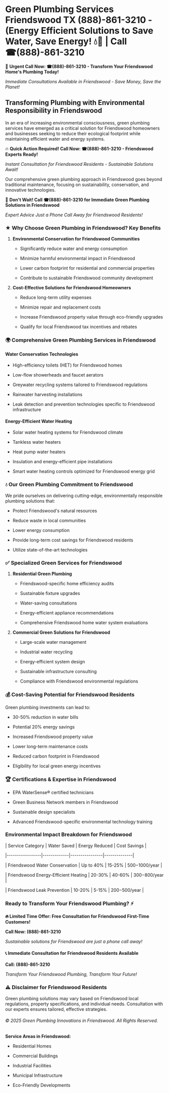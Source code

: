 # Green Plumbing Services Friendswood TX (888)-861-3210 - (Energy Efficient Solutions to Save Water, Save Energy! 💧🌿 | Call ☎(888)-861-3210

🚨 **Urgent Call Now: ☎(888)-861-3210 - Transform Your Friendswood Home's Plumbing Today!**
*Immediate Consultations Available in Friendswood - Save Money, Save the Planet!*

## Transforming Plumbing with Environmental Responsibility in Friendswood

In an era of increasing environmental consciousness, green plumbing services have emerged as a critical solution for Friendswood homeowners and businesses seeking to reduce their ecological footprint while maintaining efficient water and energy systems. 

🔥 **Quick Action Required! Call Now: ☎(888)-861-3210 - Friendswood Experts Ready!**
*Instant Consultation for Friendswood Residents - Sustainable Solutions Await!*

Our comprehensive green plumbing approach in Friendswood goes beyond traditional maintenance, focusing on sustainability, conservation, and innovative technologies.

🚨 **Don't Wait! Call ☎(888)-861-3210 for Immediate Green Plumbing Solutions in Friendswood**
*Expert Advice Just a Phone Call Away for Friendswood Residents!*

### ★ Why Choose Green Plumbing in Friendswood? Key Benefits

1. **Environmental Conservation for Friendswood Communities** 
   - Significantly reduce water and energy consumption
   - Minimize harmful environmental impact in Friendswood
   - Lower carbon footprint for residential and commercial properties
   - Contribute to sustainable Friendswood community development

2. **Cost-Effective Solutions for Friendswood Homeowners** 
   - Reduce long-term utility expenses
   - Minimize repair and replacement costs
   - Increase Friendswood property value through eco-friendly upgrades
   - Qualify for local Friendswood tax incentives and rebates

### 🌍 Comprehensive Green Plumbing Services in Friendswood

#### Water Conservation Technologies
- High-efficiency toilets (HET) for Friendswood homes
- Low-flow showerheads and faucet aerators
- Greywater recycling systems tailored to Friendswood regulations
- Rainwater harvesting installations
- Leak detection and prevention technologies specific to Friendswood infrastructure

#### Energy-Efficient Water Heating
- Solar water heating systems for Friendswood climate
- Tankless water heaters
- Heat pump water heaters
- Insulation and energy-efficient pipe installations
- Smart water heating controls optimized for Friendswood energy grid

### 💧 Our Green Plumbing Commitment to Friendswood

We pride ourselves on delivering cutting-edge, environmentally responsible plumbing solutions that:
- Protect Friendswood's natural resources
- Reduce waste in local communities
- Lower energy consumption
- Provide long-term cost savings for Friendswood residents
- Utilize state-of-the-art technologies

### ✅ Specialized Green Services for Friendswood

1. **Residential Green Plumbing**
   - Friendswood-specific home efficiency audits
   - Sustainable fixture upgrades
   - Water-saving consultations
   - Energy-efficient appliance recommendations
   - Comprehensive Friendswood home water system evaluations

2. **Commercial Green Solutions for Friendswood**
   - Large-scale water management
   - Industrial water recycling
   - Energy-efficient system design
   - Sustainable infrastructure consulting
   - Compliance with Friendswood environmental regulations

### 💰 Cost-Saving Potential for Friendswood Residents

Green plumbing investments can lead to:
- 30-50% reduction in water bills
- Potential 20% energy savings
- Increased Friendswood property value
- Lower long-term maintenance costs
- Reduced carbon footprint in Friendswood
- Eligibility for local green energy incentives

### 🏆 Certifications & Expertise in Friendswood

- EPA WaterSense® certified technicians
- Green Business Network members in Friendswood
- Sustainable design specialists
- Advanced Friendswood-specific environmental technology training

### Environmental Impact Breakdown for Friendswood

| Service Category | Water Saved | Energy Reduced | Cost Savings |
|-----------------|-------------|----------------|--------------|
| Friendswood Water Conservation | Up to 40% | 15-25% | $500-$1000/year |
| Friendswood Energy-Efficient Heating | 20-30% | 40-60% | $300-$800/year |
| Friendswood Leak Prevention | 10-20% | 5-15% | $200-$500/year |

### Ready to Transform Your Friendswood Plumbing? ⚡

**🔥 Limited Time Offer: Free Consultation for Friendswood First-Time Customers!**

**Call Now: (888)-861-3210**
*Sustainable solutions for Friendswood are just a phone call away!*

#### 📞 Immediate Consultation for Friendswood Residents Available

**Call: (888)-861-3210**
*Transform Your Friendswood Plumbing, Transform Your Future!*

### ⚠️ Disclaimer for Friendswood Residents

Green plumbing solutions may vary based on Friendswood local regulations, property specifications, and individual needs. Consultation with our experts ensures tailored, effective strategies.

###### © 2025 Green Plumbing Innovations in Friendswood. All Rights Reserved.

**Service Areas in Friendswood:** 
- Residential Homes
- Commercial Buildings
- Industrial Facilities
- Municipal Infrastructure
- Eco-Friendly Developments